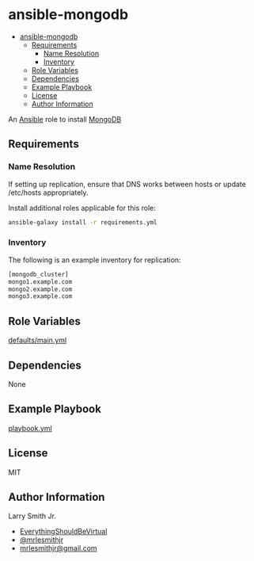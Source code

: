 # ansible-mongodb

<!-- TOC -->

- [ansible-mongodb](#ansible-mongodb)
  - [Requirements](#requirements)
    - [Name Resolution](#name-resolution)
    - [Inventory](#inventory)
  - [Role Variables](#role-variables)
  - [Dependencies](#dependencies)
  - [Example Playbook](#example-playbook)
  - [License](#license)
  - [Author Information](#author-information)

<!-- /TOC -->

An [Ansible](https://www.ansible.com) role to install [MongoDB](https://www.mongodb.org/)

## Requirements

### Name Resolution

If setting up replication, ensure that DNS works between hosts or
update /etc/hosts appropriately.

Install additional roles applicable for this role:

```bash
ansible-galaxy install -r requirements.yml
```

### Inventory

The following is an example inventory for replication:

```bash
[mongodb_cluster]
mongo1.example.com
mongo2.example.com
mongo3.example.com
```

## Role Variables

[defaults/main.yml](defaults/main.yml)

## Dependencies

None

## Example Playbook

[playbook.yml](playbook.yml)

## License

MIT

## Author Information

Larry Smith Jr.

- [EverythingShouldBeVirtual](http://everythingshouldbevirtual.com)
- [@mrlesmithjr](https://www.twitter.com/mrlesmithjr)
- [mrlesmithjr@gmail.com](mailto:mrlesmithjr@gmail.com)
